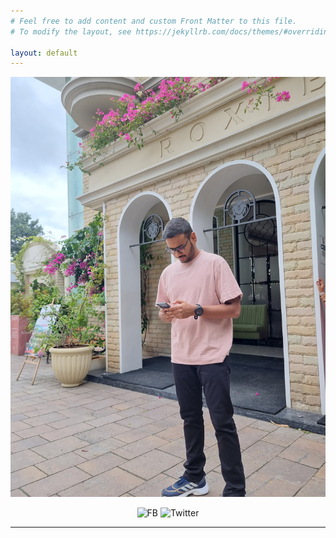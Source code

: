 ```yaml
---
# Feel free to add content and custom Front Matter to this file.
# To modify the layout, see https://jekyllrb.com/docs/themes/#overriding-theme-defaults

layout: default
---
```

<!-- ![alt text]() -->
<div align="center">

![My profile](/assets/photo.jpg)

![FB](fb.png)
![Twitter](twitter.png)

</div>

---
